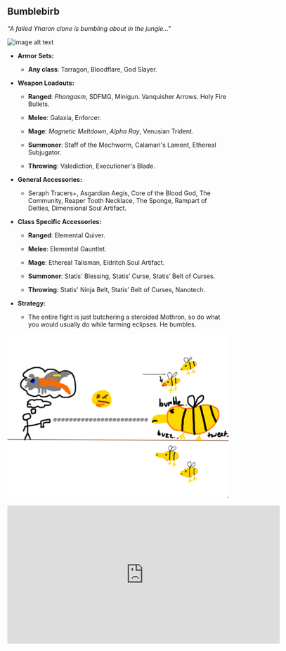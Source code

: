 ## Bumblebirb

*"A failed Yharon clone is bumbling about in the jungle…"*

![image alt text](../public/BMbpD6rCZ1qoniF20u7H2A_img_77.png)

* **Armor Sets:**

    * **Any class**: Tarragon, Bloodflare, God Slayer.

* **Weapon Loadouts:**

    * **Ranged**: *Phangasm*, SDFMG, Minigun. Vanquisher Arrows. Holy Fire Bullets.

    * **Melee**: Galaxia, Enforcer.

    * **Mage**: *Magnetic Meltdown*, *Alpha Ray*, Venusian Trident.

    * **Summoner**: Staff of the Mechworm, Calamari's Lament, Ethereal Subjugator.

    * **Throwing**: Valediction, Executioner's Blade.

* **General Accessories:**

    * Seraph Tracers+, Asgardian Aegis, Core of the Blood God, The Community, Reaper Tooth Necklace, The Sponge, Rampart of Deities, Dimensional Soul Artifact.

* **Class Specific Accessories:**

    * **Ranged**: Elemental Quiver.

    * **Melee**: Elemental Gauntlet.

    * **Mage**: Ethereal Talisman, Eldritch Soul Artifact.

    * **Summoner**: Statis' Blessing, Statis’ Curse, Statis’ Belt of Curses.

    * **Throwing**: Statis' Ninja Belt, Statis’ Belt of Curses, Nanotech.

* **Strategy:**

    * The entire fight is just butchering a steroided Mothron, so do what you would usually do while farming eclipses. He bumbles.

![image alt text](../public/Bumble.png)

<div align="center"><iframe width="620" height="315" src="https://www.youtube.com/embed/FoetT2WPbko" frameborder="0" allowfullscreen></iframe></div>
